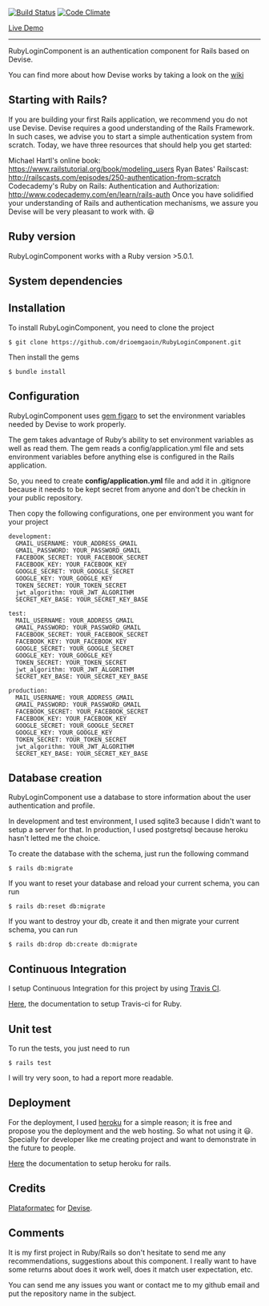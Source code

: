 
[![Build Status](https://travis-ci.org/drioemgaoin/RubyLoginComponent.svg?branch=master)](https://travis-ci.org/drioemgaoin/RubyLoginComponent) [![Code Climate](https://codeclimate.com/github/drioemgaoin/RubyLoginComponent/badges/gpa.svg)](https://codeclimate.com/github/drioemgaoin/RubyLoginComponent)

[Live Demo](https://fast-basin-54294.herokuapp.com/)
___
RubyLoginComponent is an authentication component for Rails based on Devise.

You can find more about how Devise works by taking a look on the [wiki](https://github.com/plataformatec/devise)

## Starting with Rails?
If you are building your first Rails application, we recommend you do not use Devise. Devise requires a good understanding of the Rails Framework. In such cases, we advise you to start a simple authentication system from scratch. Today, we have three resources that should help you get started:

Michael Hartl's online book: https://www.railstutorial.org/book/modeling_users
Ryan Bates' Railscast: http://railscasts.com/episodes/250-authentication-from-scratch
Codecademy's Ruby on Rails: Authentication and Authorization: http://www.codecademy.com/en/learn/rails-auth
Once you have solidified your understanding of Rails and authentication mechanisms, we assure you Devise will be very pleasant to work with. 😃

## Ruby version
RubyLoginComponent works with a Ruby version >5.0.1.

## System dependencies

## Installation
To install RubyLoginComponent, you need to clone the project
```
$ git clone https://github.com/drioemgaoin/RubyLoginComponent.git
```

Then install the gems
```
$ bundle install
```

## Configuration
RubyLoginComponent uses [gem figaro](https://github.com/laserlemon/figaro) to set the environment variables needed by Devise to work properly.

The gem takes advantage of Ruby’s ability to set environment variables as well as read them. The gem reads a config/application.yml file and sets environment variables before anything else is configured in the Rails application.

So, you need to create **config/application.yml** file and add it in .gitignore because it needs to be kept secret from anyone and don't be checkin in your public repository.

Then copy the following configurations, one per environment you want for your project
```
development:
  GMAIL_USERNAME: YOUR_ADDRESS_GMAIL
  GMAIL_PASSWORD: YOUR_PASSWORD_GMAIL
  FACEBOOK_SECRET: YOUR_FACEBOOK_SECRET
  FACEBOOK_KEY: YOUR_FACEBOOK_KEY
  GOOGLE_SECRET: YOUR_GOOGLE_SECRET
  GOOGLE_KEY: YOUR_GOOGLE_KEY
  TOKEN_SECRET: YOUR_TOKEN_SECRET
  jwt_algorithm: YOUR_JWT_ALGORITHM
  SECRET_KEY_BASE: YOUR_SECRET_KEY_BASE

test:
  MAIL_USERNAME: YOUR_ADDRESS_GMAIL
  GMAIL_PASSWORD: YOUR_PASSWORD_GMAIL
  FACEBOOK_SECRET: YOUR_FACEBOOK_SECRET
  FACEBOOK_KEY: YOUR_FACEBOOK_KEY
  GOOGLE_SECRET: YOUR_GOOGLE_SECRET
  GOOGLE_KEY: YOUR_GOOGLE_KEY
  TOKEN_SECRET: YOUR_TOKEN_SECRET
  jwt_algorithm: YOUR_JWT_ALGORITHM
  SECRET_KEY_BASE: YOUR_SECRET_KEY_BASE

production:
  MAIL_USERNAME: YOUR_ADDRESS_GMAIL
  GMAIL_PASSWORD: YOUR_PASSWORD_GMAIL
  FACEBOOK_SECRET: YOUR_FACEBOOK_SECRET
  FACEBOOK_KEY: YOUR_FACEBOOK_KEY
  GOOGLE_SECRET: YOUR_GOOGLE_SECRET
  GOOGLE_KEY: YOUR_GOOGLE_KEY
  TOKEN_SECRET: YOUR_TOKEN_SECRET
  jwt_algorithm: YOUR_JWT_ALGORITHM
  SECRET_KEY_BASE: YOUR_SECRET_KEY_BASE
```

## Database creation
RubyLoginComponent use a database to store information about the user authentication and profile.

In development and test environment, I used sqlite3 because I didn't want to setup a server for that.
In production, I used postgretsql because heroku hasn't letted me the choice.

To create the database with the schema, just run the following command
```
$ rails db:migrate
```

If you want to reset your database and reload your current schema, you can run
```
$ rails db:reset db:migrate
```

If you want to destroy your db, create it and then migrate your current schema, you can run
```
$ rails db:drop db:create db:migrate
```

## Continuous Integration
I setup Continuous Integration for this project by using [Travis CI](https://travis-ci.org/).

[Here](https://docs.travis-ci.com/user/languages/ruby/), the documentation to setup Travis-ci for Ruby.

## Unit test
To run the tests, you just need to run
```
$ rails test
```

I will try very soon, to had a report more readable.

## Deployment
For the deployment, I used [heroku](https://dashboard.heroku.com/) for a simple reason; it is free and propose you the deployment and the web hosting. So what not using it 😃. Specially for developer like me creating  project and want to demonstrate in the future to people.

[Here](https://devcenter.heroku.com/articles/getting-started-with-rails4) the documentation to setup heroku for rails.

## Credits
[Plataformatec](https://github.com/plataformatec) for [Devise](https://github.com/plataformatec/devise).

## Comments
It is my first project in Ruby/Rails so don't hesitate to send me any recommendations, suggestions about this component. I really want to have some returns about does it work well, does it match user expectation, etc.

You can send me any issues you want or contact me to my github email and put the repository name in the subject.
